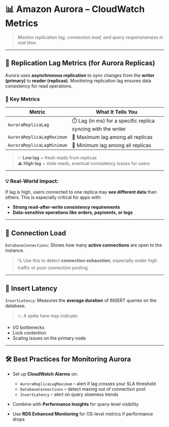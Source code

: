 # 📊 Amazon Aurora – CloudWatch Metrics

> _Monitor replication lag, connection load, and query responsiveness in real time._

---

## 🔁 **Replication Lag Metrics (for Aurora Replicas)**

Aurora uses **asynchronous replication** to sync changes from the **writer (primary)** to **reader (replicas)**. Monitoring replication lag ensures data consistency for read operations.

### 🧪 Key Metrics

| Metric                    | What It Tells You                                             |
| ------------------------- | ------------------------------------------------------------- |
| `AuroraReplicaLag`        | ⏱️ Lag (in ms) for a specific replica syncing with the writer |
| `AuroraReplicaLagMaximum` | 🔺 Maximum lag among all replicas                             |
| `AuroraReplicaLagMinimum` | 🔻 Minimum lag among all replicas                             |

> ✅ **Low lag** = fresh reads from replicas  
> ⚠️ **High lag** = stale reads, eventual consistency issues for users

---

### 💡 **Real-World Impact:**

If lag is high, users connected to one replica may **see different data** than others. This is especially critical for apps with:

- **Strong read-after-write consistency requirements**
- **Data-sensitive operations like orders, payments, or logs**

---

## 🔌 **Connection Load**

`DatabaseConnections`: Shows how many **active connections** are open to the instance.

> 🔍 Use this to detect **connection exhaustion**, especially under high traffic or poor connection pooling.

---

## 🐢 **Insert Latency**

`InsertLatency`: Measures the **average duration** of INSERT queries on the database.

> 📉 A spike here may indicate:

- I/O bottlenecks
- Lock contention
- Scaling issues on the primary node

---

## 🛠️ **Best Practices for Monitoring Aurora**

- Set up **CloudWatch Alarms** on:

  - `AuroraReplicaLagMaximum` – alert if lag crosses your SLA threshold
  - `DatabaseConnections` – detect maxing out of connection pool
  - `InsertLatency` – alert on query slowness trends

- Combine with **Performance Insights** for query-level visibility

- Use **RDS Enhanced Monitoring** for OS-level metrics if performance drops
